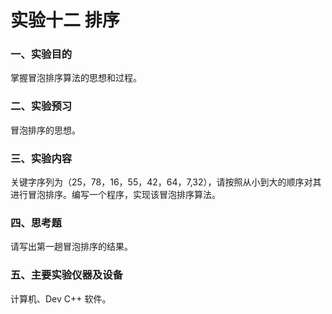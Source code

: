 # 实验十二 排序

### 一、实验目的

掌握冒泡排序算法的思想和过程。

### 二、实验预习

冒泡排序的思想。 

### 三、实验内容

关键字序列为（25，78，16，55，42，64，7,32），请按照从小到大的顺序对其进行冒泡排序。编写一个程序，实现该冒泡排序算法。

### 四、思考题

请写出第一趟冒泡排序的结果。

### 五、主要实验仪器及设备

计算机、Dev C++ 软件。